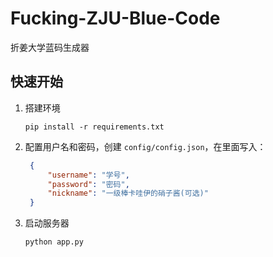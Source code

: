 # Fucking-ZJU-Blue-Code
折姜大学蓝码生成器

## 快速开始
1. 搭建环境

   ```shell
   pip install -r requirements.txt
   ```
2. 配置用户名和密码，创建 `config/config.json`，在里面写入：
   ```json
    {
        "username": "学号",
        "password": "密码",
        "nickname": "一级棒卡哇伊的硝子酱(可选)"
    }
   ```

3. 启动服务器
   ```shell
   python app.py
   ```